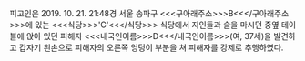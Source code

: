 피고인은 2019. 10. 21. 21:48경 서울 송파구 <<<구아래주소>>>B<<</구아래주소>>>에 있는 <<<식당>>>'C'<<</식당>>> 식당에서 지인들과 술을 마시던 중옆 테이블에 앉아 있던 피해자 <<<내국인이름>>>D<<</내국인이름>>>(여, 37세)을 발견하고 갑자기 왼손으로 피해자의 오른쪽 엉덩이 부분을 쳐 피해자를 강제로 추행하였다.